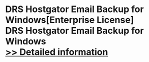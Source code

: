 # DRS Hostgator Email Backup for Windows[Enterprise License]<br />DRS Hostgator Email Backup for Windows<br />[>> Detailed information](https://secure.shareit.com/shareit/product.html?productid=301004938&affiliateid=200057808)